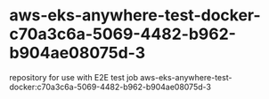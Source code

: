 # aws-eks-anywhere-test-docker-c70a3c6a-5069-4482-b962-b904ae08075d-3
repository for use with E2E test job aws-eks-anywhere-test-docker:c70a3c6a-5069-4482-b962-b904ae08075d-3

